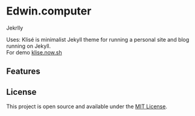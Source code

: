 # Edwin.computer

Jekrlly

Uses:
Klisé is minimalist Jekyll theme for running a personal site and blog running on Jekyll.<br>
For demo <a href="https://klise.now.sh" target="_blank" rel="noopener">klise.now.sh</a>

## Features



## License

This project is open source and available under the [MIT License](LICENSE).
